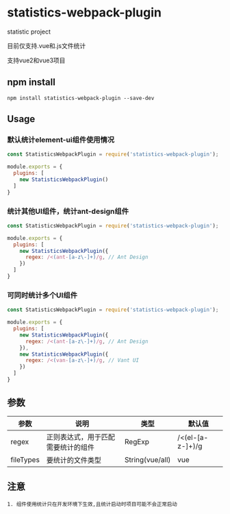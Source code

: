 # statistics-webpack-plugin
statistic project

目前仅支持.vue和.js文件统计

支持vue2和vue3项目

## npm install
```
npm install statistics-webpack-plugin --save-dev
```

## Usage

### 默认统计element-ui组件使用情况

```js
const StatisticsWebpackPlugin = require('statistics-webpack-plugin');

module.exports = {
  plugins: [
    new StatisticsWebpackPlugin()
  ]
}
```

### 统计其他UI组件，统计ant-design组件

```js
const StatisticsWebpackPlugin = require('statistics-webpack-plugin');

module.exports = {
  plugins: [
    new StatisticsWebpackPlugin({
      regex: /<(ant-[a-z\-]+)/g, // Ant Design
    })
  ]
}
```

### 可同时统计多个UI组件

```js
const StatisticsWebpackPlugin = require('statistics-webpack-plugin');

module.exports = {
  plugins: [
    new StatisticsWebpackPlugin({
      regex: /<(ant-[a-z\-]+)/g, // Ant Design
    }),
    new StatisticsWebpackPlugin({
      regex: /<(van-[a-z\-]+)/g, // Vant UI
    })
  ]
}
```

## 参数

| 参数 | 说明 | 类型 | 默认值 |
| --- | --- | --- | --- |
| regex | 正则表达式，用于匹配需要统计的组件 | RegExp | /<(el-[a-z-]+)/g |
| fileTypes | 要统计的文件类型 | String(vue/all) | vue |

## 注意

    1. 组件使用统计只在开发环境下生效,且统计启动时项目可能不会正常启动

